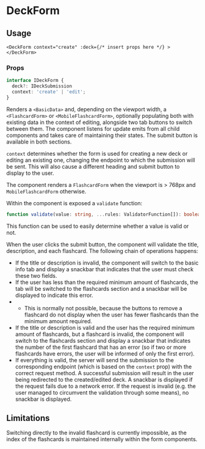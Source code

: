 # DeckForm

## Usage
```vue
<DeckForm context="create" :deck={/* insert props here */} ></DeckForm>
```

### Props
```typescript
interface IDeckForm {
  deck?: IDeckSubmission
  context: 'create' | 'edit';
}
```

Renders a ``<BasicData>`` and, depending on the viewport width, a ``<FlashcardForm>`` or ``<MobileFlashcardForm>``, optionally populating both with existing data in the context of editing, alongside two tab buttons to switch between them. The component listens for update emits from all child components and takes care of maintaining their states. The submit button is available in both sections.

``context`` determines whether the form is used for creating a new deck or editing an existing one, changing the endpoint to which the submission will be sent. This will also cause a different heading and submit button to display to the user.

The component renders a ``FlashcardForm`` when the viewport is > 768px and ``MobileFlashcardForm`` otherwise.

Within the component is exposed a ``validate`` function:

```typescript
function validate(value: string, ...rules: ValidatorFunction[]): boolean
```

This function can be used to easily determine whether a value is valid or not.

When the user clicks the submit button, the component will validate the title, description, and each flashcard. The following chain of operations happens:
* If the title or description is invalid, the component will switch to the basic info tab and display a snackbar that indicates that the user must check these two fields.
* If the user has less than the required minimum amount of flashcards, the tab will be switched to the flashcards section and a snackbar will be displayed to indicate this error.
* * This is normally not possible, because the buttons to remove a flashcard do not display when the user has fewer flashcards than the minimum amount required.
* If the title or description is valid and the user has the required minimum amount of flashcards, but a flashcard is invalid, the component will switch to the flashcards section and display a snackbar that indicates the number of the first flashcard that has an error (so if two or more flashcards have errors, the user will be informed of only the first error).
* If everything is valid, the server will send the submission to the corresponding endpoint (which is based on the ``context`` prop) with the correct request method. A successful submission will result in the user being redirected to the created/edited deck. A snackbar is displayed if the request fails due to a network error. If the request is invalid (e.g. the user managed to circumvent the validation through some means), no snackbar is displayed.


## Limitations
Switching directly to the invalid flashcard is currently impossible, as the index of the flashcards is maintained internally within the form components.



